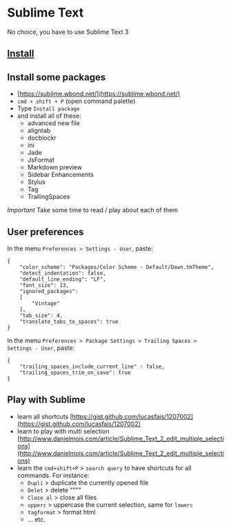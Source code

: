 # Sublime Text

No choice, you have to use Sublime Text 3

## [Install](http://www.sublimetext.com/3)

## Install some packages

- [https://sublime.wbond.net/](https://sublime.wbond.net/)
- `cmd + shift + P` (open command palette)
- Type `Install package`
- and install all of these:
    - advanced new file
    - aligntab
    - docblockr
    - ini
    - Jade
    - JsFormat
    - Markdown preview
    - Sidebar Enhancements
    - Stylus
    - Tag
    - TrailingSpaces

*Important* Take some time to read / play about each of them

## User preferences

In the menu `Preferences > Settings - User`, paste:

    {
        "color_scheme": "Packages/Color Scheme - Default/Dawn.tmTheme",
        "detect_indentation": false,
        "default_line_ending": "LF",
        "font_size": 13,
        "ignored_packages":
        [
            "Vintage"
        ],
        "tab_size": 4,
        "translate_tabs_to_spaces": true
    }

In the menu `Preferences > Package Settings > Trailing Spaces > Settings - User`, paste:

    {
        "trailing_spaces_include_current_line" : false,
        "trailing_spaces_trim_on_save": true
    }


## Play with Sublime

- learn all shortcuts [https://gist.github.com/lucasfais/1207002](https://gist.github.com/lucasfais/1207002)
- learn to play with multi selection [http://www.danielmois.com/article/Sublime_Text_2_edit_multiple_selections](http://www.danielmois.com/article/Sublime_Text_2_edit_multiple_selections)
- learn the `cmd+shift+P` > `search query` to have shortcuts for all commands. For instance:
    - `Dupli` > duplicate the currently opened file
    - `Delet` > delete """"
    - `Close al` > close all files
    - `upperc` > uppercase the current selection, same for `lowerc`
    - `tagformat` > format html
    - ... etc.
